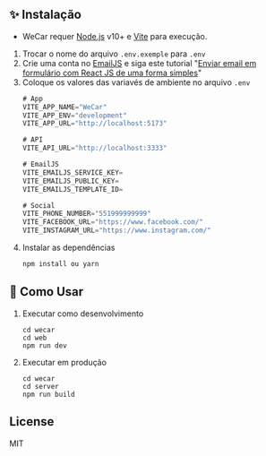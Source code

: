 ## ✨ Instalação

* WeCar requer [Node.js](https://nodejs.org/) v10+ e [Vite](https://vitejs.dev/) para execução.

1. Trocar o nome do arquivo `.env.exemple` para `.env`
2. Crie uma conta no [EmailJS](https://www.emailjs.com/) e siga este tutorial "[Enviar email em formulário com React JS de uma forma simples](https://www.youtube.com/watch?v=Zbg1BHOVzRg)"
3. Coloque os valores das variavés de ambiente no arquivo `.env`
   ```js
   # App
   VITE_APP_NAME="WeCar"
   VITE_APP_ENV="development"
   VITE_APP_URL="http://localhost:5173"

   # API
   VITE_API_URL="http://localhost:3333"

   # EmailJS
   VITE_EMAILJS_SERVICE_KEY=
   VITE_EMAILJS_PUBLIC_KEY=
   VITE_EMAILJS_TEMPLATE_ID=

   # Social
   VITE_PHONE_NUMBER="551999999999"
   VITE_FACEBOOK_URL="https://www.facebook.com/"
   VITE_INSTAGRAM_URL="https://www.instagram.com/"
   ```
4. Instalar as dependências
   ```sh
   npm install ou yarn
   ```

## 📝 Como Usar

1. Executar como desenvolvimento
   ```
   cd wecar
   cd web
   npm run dev
   ```
2. Executar em produção

    ```
    cd wecar
    cd server
    npm run build
    ```

## License
MIT
